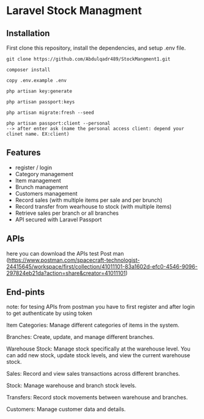 # Laravel Stock Managment


## Installation

First clone this repository, install the dependencies, and setup .env file.

```
git clone https://github.com/Abdulqadr489/StockMangment1.git

composer install

copy .env.example .env

php artisan key:generate

php artisan passport:keys

php artisan migrate:fresh --seed

php artisan passport:client --personal 
--> after enter ask (name the personal access client: depend your clinet name. EX:client)
```



## Features

- register / login 
- Category management
- Item management
- Brunch management
- Customers management
- Record sales (with multiple items per sale and per brunch)
- Record transfer from wearhouse to stock (with multiple items)
- Retrieve sales per branch or all branches
- API secured with Laravel Passport


## APIs

here you can download the APIs test Post man (https://www.postman.com/spacecraft-technologist-24415645/workspace/first/collection/41011101-83a1602d-efc0-4546-9096-297824eb21da?action=share&creator=41011101)


## End-pints

note: for tesing APIs from postman you have to first register and after login to get authenticate by using token

Item Categories: Manage different categories of items in the system.

Branches: Create, update, and manage different branches.

Warehouse Stock: Manage stock specifically at the warehouse level. You can add new stock, update stock levels, and view the current warehouse stock.

Sales: Record and view sales transactions across different branches.

Stock: Manage warehouse and branch stock levels.

Transfers: Record stock movements between warehouse and branches.

Customers: Manage customer data and details.
